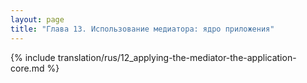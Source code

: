 ```yaml
---
layout: page
title: "Глава 13. Использование медиатора: ядро приложения"
---
```


{% include translation/rus/12_applying-the-mediator-the-application-core.md %}